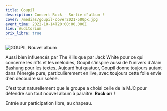 ```yaml
---
title: Goupil
description: Concert Rock - Sortie d'album !
cover: /medias/goupil-cover2021-500px.jpg
event_time: 2022-10-14T20:00:00.000Z
lieu: Auditorium
prix_libre: true
---
```

![GOUPIL Nouvel album](/medias/goupil-cover2021-500px.jpg)

Aussi bien influencés par The Kills que par Jack White pour ce qui concerne les riffs et les mélodies, Goupil s'inspire aussi de l'univers d'Alain Bashung pour les textes. Aujourd'hui quatuor, Goupil donne toujours autant dans l'énergie pure, particulièrement en live, avec toujours cette folle envie d'en découdre sur scène.

C'est tout naturellement que le groupe a choisi celle de la MJC pour défendre son tout nouvel album à paraître.
**Rock on !**

Entrée sur participation libre, au chapeau.